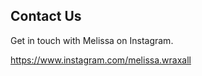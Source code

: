 ## Contact Us

Get in touch with Melissa on Instagram.

<a href='https://www.instagram.com/melissa.wraxall'>https://www.instagram.com/melissa.wraxall</a>